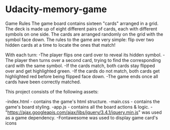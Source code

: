 # Udacity-memory-game
Game Rules
The game board contains sixteen "cards" arranged in a grid. The deck is made up of eight different pairs of cards, each with different symbols on one side. The cards are arranged randomly on the grid with the symbol face down. The rules to the game are very simple: flip over two hidden cards at a time to locate the ones that match!

With each turn:
-The player flips one card over to reveal its hidden symbol.
-The player then turns over a second card, trying to find the corresponding card with the same symbol.
-If the cards match, both cards stay flipped over and get highlighted green.
-If the cards do not match, both cards get highlighted red before being flipped face down.
-The game ends once all cards have been correctly matched.

This project consists of the following assets:

-index.html - contains the game's html structure.
-main.css - contains the game's board styling.
-app.js - contains all the board actions & logic.
-"https://ajax.googleapis.com/ajax/libs/jquery/3.4.1/jquery.min.js" was used as a game dependency.
-Fontawesome was used to display game card's icons
